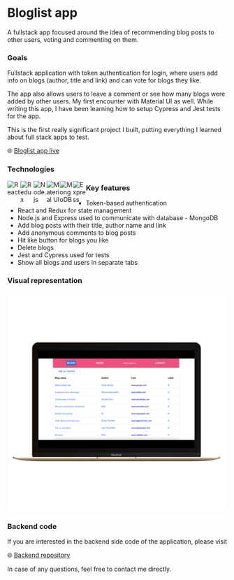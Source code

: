 # Bloglist app
A fullstack app focused around the idea of recommending blog posts to other users, voting and commenting on them.

<h3>Goals</h3>
<p>Fullstack application with token authentication for login, where users add info on blogs (author, title and link) and can vote for blogs they like.</p> 
<p>The app also allows users to leave a comment or see how many blogs were added by other users. My first encounter with Material UI as well. 
While writing this app, I have been learning how to setup Cypress and Jest tests for the app.</p>
<p>This is the first really significant project I built, putting everything I learned about full stack apps to test.</p>


  🌐 [Bloglist app live](https://bloglist-frontend-d1wc.onrender.com/)

  <h3>Technologies</h3>
  <img align="left" alt="React" width="30px" src="https://cdn.jsdelivr.net/gh/devicons/devicon/icons/react/react-original.svg" />    
  <img align="left" alt="Redux" width="30px" src="https://cdn.jsdelivr.net/gh/devicons/devicon/icons/redux/redux-original.svg" />  
  <img align="left" alt="Node.js" width="30px"  src="https://cdn.jsdelivr.net/gh/devicons/devicon/icons/nodejs/nodejs-original.svg" />    
  <img align="left" alt="Material UI" width="30px"  src="https://cdn.jsdelivr.net/gh/devicons/devicon/icons/materialui/materialui-original.svg" />
  <img align="left" alt="MongoDB" width="30px" src="https://cdn.jsdelivr.net/gh/devicons/devicon/icons/mongodb/mongodb-original.svg" />
<img align="left" alt="Express" width="30px" src="https://cdn.jsdelivr.net/gh/devicons/devicon/icons/express/express-original.svg" />

<h3>Key features</h3>
<ul>
  <li>Token-based authentication</li>
  <li>React and Redux for state management</li>
  <li>Node.js and Express used to communicate with database - MongoDB</li>
  <li>Add blog posts with their title, author name and link</li>
  <li>Add anonymous comments to blog posts</li>
  <li>Hit like button for blogs you like</li>
  <li>Delete blogs</li>
  <li>Jest and Cypress used for tests</li>
  <li>Show all blogs and users in separate tabs</li>
</ul>

<h3>Visual representation</h3>
<img width="500px" src="./public/bloglist_1.png" alt="bloglist app desktop screen" />

<h3>Backend code</h3>
If you are interested in the backend side code of the application, please visit

🌐 [Backend repository](https://github.com/MateuszKuruc/fullStackOpen-nodeJS/tree/main/backend-blog)

In case of any questions, feel free to contact me directly.

